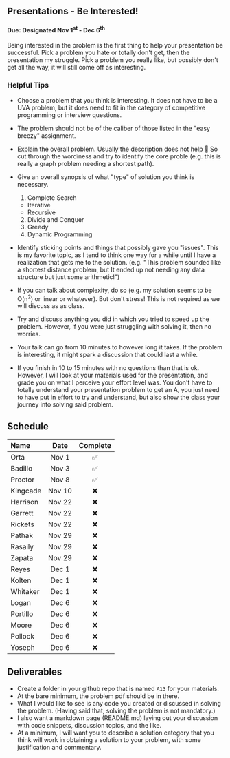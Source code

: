 ## Presentations - Be Interested!
#### Due: Designated Nov 1<sup>st</sup> - Dec 6<sup>th</sup> 

Being interested in the problem is the first thing to help your presentation be successful. Pick a problem you hate or totally don't get, then the presentation my struggle. Pick a problem you really like, but possibly don't get all the way, it will still come off as interesting.

### Helpful Tips

- Choose a problem that you think is interesting. It does not have to be a UVA problem, but it does need to fit in the category of competitive programming or interview questions. 
- The problem should not be of the caliber of those listed in the "easy breezy" assignment.
- Explain the overall problem. Usually the description does not help 🙂 So cut through the wordiness and try to identify the core proble (e.g. this is really a graph problem needing a shortest path).
- Give an overall synopsis of what "type" of solution you think is necessary.

  1. Complete Search
    - Iterative 
    - Recursive 
  2. Divide and Conquer
  3. Greedy
  4. Dynamic Programming


- Identify sticking points and things that possibly gave you "issues". This is my favorite topic, as I tend to think one way for a while until I have a realization that gets me to the solution. (e.g. "This problem sounded like a shortest distance problem, but It ended up not needing any data structure but just some arithmetic!")
- If you can talk about complexity, do so (e.g. my solution seems to be O(n<sup>2</sup>) or linear or whatever). But don't stress! This is not required as we will discuss as as class.
- Try and discuss anything you did in which you tried to speed up the problem. However, if you were just struggling with solving it, then no worries.
- Your talk can go from 10 minutes to however long it takes. If the problem is interesting, it might spark a discussion that could last a while. 
- If you finish in 10 to 15 minutes with no questions than that is ok. However, I will look at your materials used for the presentation, and grade you on what I perceive your effort level was. You don't have to totally understand your presentation problem to get an A, you just need to have put in effort to try and understand, but also show the class your journey into solving said problem.

## Schedule

| Name     |  Date  | Complete |
| :------- | :----: | :------: |
| Orta     | Nov 1  |    ✅     |
| Badillo  | Nov 3  |    ✅     |
| Proctor  | Nov 8  |    ✅     |
| Kingcade | Nov 10 |    ❌     |
| Harrison | Nov 22 |    ❌     |
| Garrett  | Nov 22 |    ❌     |
| Rickets  | Nov 22 |    ❌     |
| Pathak   | Nov 29 |    ❌     |
| Rasaily  | Nov 29 |    ❌     |
| Zapata   | Nov 29 |    ❌     |
| Reyes    | Dec 1  |    ❌     |
| Kolten   | Dec 1  |    ❌     |
| Whitaker | Dec 1  |    ❌     |
| Logan    | Dec 6  |    ❌     |
| Portillo | Dec 6  |    ❌     |
| Moore    | Dec 6  |    ❌     |
| Pollock  | Dec 6  |    ❌     |
| Yoseph   | Dec 6  |    ❌     |

## Deliverables

- Create a folder in your github repo that is named `A13` for your materials.
- At the bare minimum, the problem pdf should be in there.
- What I would like to see is any code you created or discussed in solving the problem. (Having said that, solving the problem is not mandatory.) 
- I also want a markdown page (README.md) laying out your discussion with code snippets, discussion topics, and the like. 
- At a minimum, I will want you to describe a solution category that you think will work in obtaining a solution to your problem, with some justification and commentary. 